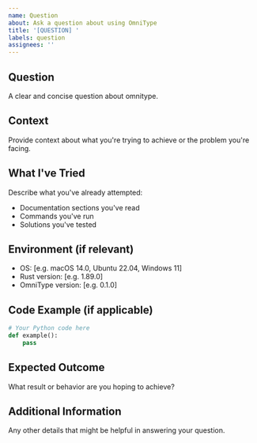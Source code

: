 ```yaml
---
name: Question
about: Ask a question about using OmniType
title: '[QUESTION] '
labels: question
assignees: ''
---
```


## Question

A clear and concise question about omnitype.

## Context

Provide context about what you're trying to achieve or the problem you're facing.

## What I've Tried

Describe what you've already attempted:
- Documentation sections you've read
- Commands you've run
- Solutions you've tested

## Environment (if relevant)

- OS: [e.g. macOS 14.0, Ubuntu 22.04, Windows 11]
- Rust version: [e.g. 1.89.0]
- OmniType version: [e.g. 0.1.0]

## Code Example (if applicable)

```python
# Your Python code here
def example():
    pass
```

## Expected Outcome

What result or behavior are you hoping to achieve?

## Additional Information

Any other details that might be helpful in answering your question.